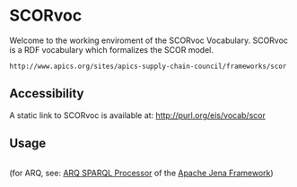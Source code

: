 	
  # SCORvoc

  Welcome to the working enviroment of the SCORvoc Vocabulary.
  SCORvoc is a RDF vocabulary which formalizes the SCOR model. 

 	http://www.apics.org/sites/apics-supply-chain-council/frameworks/scor


  ## Accessibility

  A static link to SCORvoc is available at:
	http://purl.org/eis/vocab/scor

  ## Usage

 ```
 ```
	
  (for ARQ, see: [ARQ SPARQL Processor](https://jena.apache.org/documentation/query/) of the [Apache Jena Framework](https://jena.apache.org/))	
